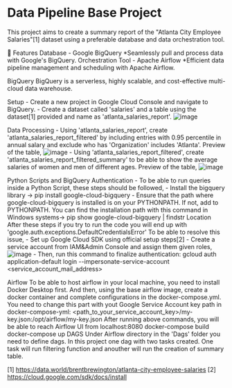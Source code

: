 # Data Pipeline Base Project
This project aims to create a summary report of the "Atlanta City Employee Salaries"[1] dataset using a preferable database and data orchestration tool.

🌟 Features
Database - Google BigQuery
  *Seamlessly pull and process data with Google's BigQuery.
Orchestration Tool - Apache Airflow 
  *Efficient data pipeline management and scheduling with Apache Airflow.

BigQuery
  BigQuery is a serverless, highly scalable, and cost-effective multi-cloud data warehouse.

  Setup
    - Create a new project in Google Cloud Console and navigate to BigQuery.
    - Create a dataset called 'salaries' and a table using the dataset[1] provided and name as 'atlanta_salaries_report'.
    ![image](https://github.com/nehiridil/DataPipelineBaseProject/assets/46990153/6e648845-560c-4895-b8cb-82483c10c53b)

  Data Processing
    - Using 'atlanta_salaries_report', create 'atlanta_salaries_report_filtered' by including entries with 0.95 percentile in annual salary and exclude who has 'Organization' includes 'Atlanta'. Preview of the table,
     ![image](https://github.com/nehiridil/DataPipelineBaseProject/assets/46990153/9bb14238-1f1d-4a3a-8390-85cb3c1b748b)
    - Using 'atlanta_salaries_report_filtered', create 'atlanta_salaries_report_filtered_summary' to be able to show the average salaries of women and men of different ages. Preview of the table,
    ![image](https://github.com/nehiridil/DataPipelineBaseProject/assets/46990153/4d2cac2a-81a0-4362-ae6f-b2ac0921b90f)

   Python Scripts and BigQuery Authentication
    - To be able to run queries inside a Python Script, these steps should be followed,
      - Install the bigquery library -> pip install google-cloud-bigquery
      - Ensure that the path where google-cloud-bigquery is installed is on your PYTHONPATH. If not, add to PYTHONPATH. You can find the installation path with this command in Windows systems-> pip show google-cloud-bigquery | findstr Location
     After these steps if you try to run the code you will end up with 'google.auth.exceptions.DefaultCredentialsError'
     To be able to resolve this issue, 
      - Set up Google Cloud SDK using official setup steps[2]
      - Create a service account from IAM&Admin Console and assign them given roles,
      ![image](https://github.com/nehiridil/DataPipelineBaseProject/assets/46990153/81f83a81-7c15-4eb6-af0f-4b3dcf37b026)
      - Then, run this command to finalize authentication:
       gcloud auth application-default login --impersonate-service-account <service_account_mail_address>

Airflow
  To be able to host airflow in your local machine, you need to install Docker Desktop first.
  And then, using the base airflow image, create a docker container and complete configurations in the docker-compose.yml. You need to change this part with yout Google Service Account key path in docker-compose-yml:
   <path_to_your_service_account_key>/my-key.json:/opt/airflow/my-key.json
  After running above commands, you will be able to reach Airflow UI from localhost:8080
   docker-compose build
   docker-compose up
  DAGS
  Under Airflow directory in the 'Dags' folder you need to define dags. In this project one dag with two tasks created. One task will run filtering function and anouther will run the creation of summary table.
      

    



[1] https://data.world/brentbrewington/atlanta-city-employee-salaries 
[2] https://cloud.google.com/sdk/docs/install
